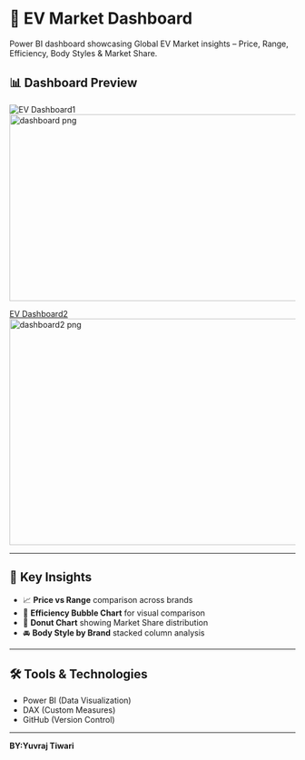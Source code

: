 # 🚗 EV Market Dashboard 
Power BI dashboard showcasing Global EV Market insights – Price, Range, Efficiency, Body Styles &amp; Market Share.

## 📊 Dashboard Preview  

![EV Dashboard1](dashboard.png)<img width="593" height="329" alt="dashboard png" src="https://github.com/user-attachments/assets/2d7a7c98-c500-4feb-83d7-36b595dfdca9" />

[EV Dashboard2](dashboard2.png)<img width="670" height="399" alt="dashboard2 png" src="https://github.com/user-attachments/assets/fb84fe44-00a8-40a6-be57-cd9247c18214" />

---

## 🔑 Key Insights  
- 📈 **Price vs Range** comparison across brands  
- 🔵 **Efficiency Bubble Chart** for visual comparison  
- 🍩 **Donut Chart** showing Market Share distribution  
- 🚘 **Body Style by Brand** stacked column analysis  

---

## 🛠 Tools & Technologies  
- Power BI (Data Visualization)  
- DAX (Custom Measures)  
- GitHub (Version Control)  
---

**BY:Yuvraj Tiwari**

